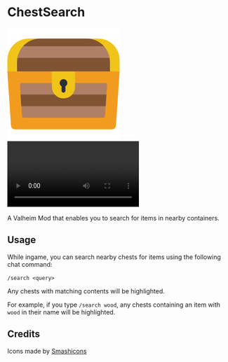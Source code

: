 # ChestSearch
![](https://github.com/QuinnWilton/valheim-chest-search/blob/master/icon.png)
![](https://i.imgur.com/z6TJNcb.mp4)

A Valheim Mod that enables you to search for items in nearby containers.

## Usage

While ingame, you can search nearby chests for items using the following chat command:

```
/search <query>
```

Any chests with matching contents will be highlighted.

For example, if you type `/search wood`, any chests containing an item with `wood` in their name will be highlighted.

## Credits

Icons made by [Smashicons](https://smashicons.com/)